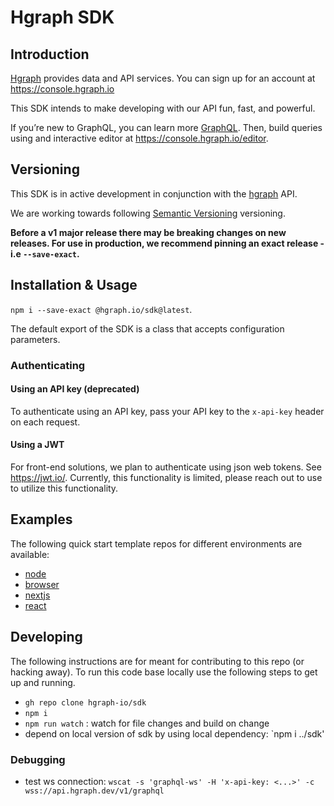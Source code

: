 # Hgraph SDK

## Introduction

[Hgraph](https://hgraph.io) provides data and API services. You can sign up for
an account at <https://console.hgraph.io>

This SDK intends to make developing with our API fun, fast, and powerful.

If you’re new to GraphQL, you can learn more [GraphQL](https://graphql.org/).
Then, build queries using and interactive editor at
<https://console.hgraph.io/editor>.

## Versioning

This SDK is in active development in conjunction with the
[hgraph](https://hgraph.io) API.

We are working towards following [Semantic Versioning](https://semver.org)
versioning.

**Before a v1 major release there may be breaking changes on new releases. For
use in production, we recommend pinning an exact release - i.e `--save-exact`.**

## Installation & Usage

`npm i --save-exact @hgraph.io/sdk@latest`.

The default export of the SDK is a class that accepts configuration parameters.

### Authenticating

#### Using an API key (deprecated)

To authenticate using an API key, pass your API key to the `x-api-key` header on
each request.

#### Using a JWT

For front-end solutions, we plan to authenticate using json web tokens. See
<https://jwt.io/>. Currently, this functionality is limited, please reach out to
use to utilize this functionality.

## Examples

The following quick start template repos for different environments are
available:

- [node](https://github.com/hgraph-io/nodejs-template)
- [browser](https://github.com/hgraph-io/browser-template)
- [nextjs](https://github.com/hgraph-io/nextjs-template)
- [react](https://github.com/hgraph-io/react-template)

## Developing

The following instructions are for meant for contributing to this repo (or
hacking away). To run this code base locally use the following steps to get up
and running.

- `gh repo clone hgraph-io/sdk`
- `npm i`
- `npm run watch` : watch for file changes and build on change
- depend on local version of sdk by using local dependency: `npm i ../sdk'

### Debugging

- test ws connection:
  `wscat -s 'graphql-ws' -H 'x-api-key: <...>' -c wss://api.hgraph.dev/v1/graphql`
